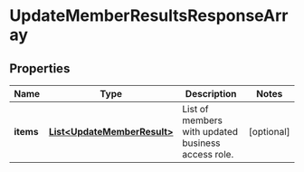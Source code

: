 

# UpdateMemberResultsResponseArray

## Properties

Name | Type | Description | Notes
------------ | ------------- | ------------- | -------------
**items** | [**List&lt;UpdateMemberResult&gt;**](UpdateMemberResult.md) | List of members with updated business access role. |  [optional]




